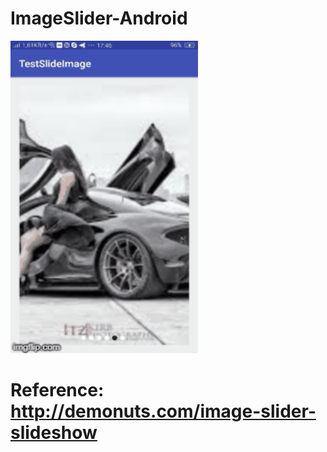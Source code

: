 # ImageSlider-Android
<img src="https://raw.githubusercontent.com/tusinh/ImageSlider-Android/master/2qvp0i.gif" width="300" height="500" />

# Reference: http://demonuts.com/image-slider-slideshow
